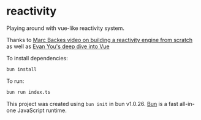 # reactivity

Playing around with vue-like reactivity system.

Thanks to <a href="https://www.youtube.com/watch?v=H6l83-C4MMQ">Marc Backes video on building a reactivity engine from scratch</a> as well
as <a href="https://www.vuemastery.com/courses/vue3-deep-dive-with-evan-you/vue3-overview/">Evan You's deep dive into Vue</a>

To install dependencies:

```bash
bun install
```

To run:

```bash
bun run index.ts
```

This project was created using `bun init` in bun v1.0.26. [Bun](https://bun.sh) is a fast all-in-one JavaScript runtime.
